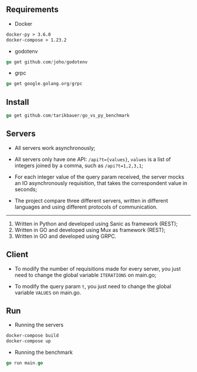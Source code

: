 Requirements
---------------
* Docker
 ````dockerfile
docker-py > 3.6.0
docker-compose > 1.23.2
````

* godotenv
````go
go get github.com/joho/godotenv
````

* grpc
````go
go get google.golang.org/grpc
````

Install
---------------
````go
go get github.com/tarikbauer/go_vs_py_benchmark
````

Servers
--------------
* All servers work asynchronously;

* All servers only have one API: ````/api?t={values}````, `values` is a list of integers joined by a comma, such as `/api?t=1,2,3,1`;

* For each integer value of the query param received, the server mocks an IO asynchronously requisition, that takes the correspondent value in seconds;

* The project compare three different servers, written in different languages and using different protocols of communication.
---
1. Written in Python and developed using Sanic as framework (REST);
2. Written in GO and developed using Mux as framework (REST);
3. Written in GO and developed using GRPC.

Client
--------------
* To modify the number of requisitions made for every server, you just need to change the global variable `ITERATIONS` on main.go;

* To modify the query param `t`, you just need to change the global variable `VALUES` on main.go.

Run
--------------

* Running the servers
````dockerfile
docker-compose build
docker-compose up
````

* Running the benchmark
````go
go run main.go
````
 